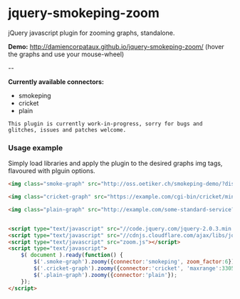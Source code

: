 jquery-smokeping-zoom
=====================

jQuery javascript plugin for zooming graphs, standalone.

**Demo:** http://damiencorpataux.github.io/jquery-smokeping-zoom/ (hover the graphs and use your mouse-wheel)

--

**Currently available connectors:**
* smokeping
* cricket
* plain

```
This plugin is currently work-in-progress, sorry for bugs and glitches, issues and patches welcome.
```


### Usage example

Simply load libraries and apply the plugin to the desired graphs img tags, flavoured with plguin options.

```html
<img class="smoke-graph" src="http://oss.oetiker.ch/smokeping-demo/?displaymode=a;start=1390519937;target=Customers.BCP;hierarchy=">

<img class="cricket-graph" src="https://example.com/cgi-bin/cricket/mini-graph.cgi?type=png;target=%2Fsome%2Fpath%2Ftarget;inst=0;dslist=ifSigQSignalNoise;range=86400">

<img class="plain-graph" src="http://example.com/some-standard-service?rrd=rrdfile">


<script type="text/javascript" src="//code.jquery.com/jquery-2.0.3.min.js"></script>
<script type="text/javascript" src="//cdnjs.cloudflare.com/ajax/libs/jquery-mousewheel/3.1.6/jquery.mousewheel.js"></script>
<script type="text/javascript" src="zoom.js"></script>
<script type="text/javascript">
    $( document ).ready(function() {
        $('.smoke-graph').zoomy({connector:'smokeping', zoom_factor:6});
        $('.cricket-graph').zoomy({connector:'cricket', 'maxrange':33053184});
        $('.plain-graph').zoomy({connector:'plain'});
    });
</script>

```
